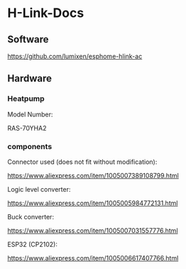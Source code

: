 # H-Link-Docs
## Software
https://github.com/lumixen/esphome-hlink-ac
## Hardware
### Heatpump
Model Number:

RAS-70YHA2

### components
Connector used (does not fit without modification):

https://www.aliexpress.com/item/1005007389108799.html

Logic level converter:

https://www.aliexpress.com/item/1005005984772131.html

Buck converter:

https://www.aliexpress.com/item/1005007031557776.html

ESP32 (CP2102):

https://www.aliexpress.com/item/1005006617407766.html
